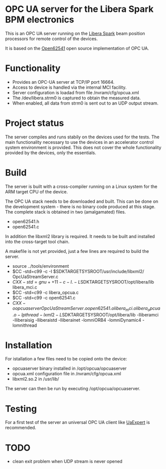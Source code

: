 OPC UA server for the Libera Spark BPM electronics
=================================================

This is an OPC UA server running on the
[Libera Spark](http://www.i-tech.si/accelerators-instrumentation/spark-el-hl/)
beam position processors for remote control of the devices.

It is based on the [Open62541](https://github.com/open62541/open62541/)
open source implementation of OPC UA.

Functionality
=============
- Provides an OPC-UA server at TCP/IP port 16664.
- Access to device is handled via the internal MCI facility.
- Server configuration is loadad from file /nvram/cfg/opcua.xml
- The /dev/libera.strm0 is captured to obtain the measured data.
- When enabled, all data from strm0 is sent out to an UDP output stream.

Project status
==============
The server compiles and runs stabily on the devices used for the tests.
The main functionality necessary to use the devices
in an accelerator control system environment is provided. This does not
cover the whole functionality provided by the devices, only the essentials.

Build
==============
The server is built with a cross-compiler running on a Linux system
for the ARM target CPU of the device.

The OPC UA stack needs to be downloaded and built. This can be done on
the development system - there is no binary code produced at this stage.
The complete stack is obtained in two (amalgamated) files.
- open62541.h
- open62541.c

In addition the libxml2 library is required. It needs to be built
and installed into the cross-target tool chain.

A makefile is not yet provided, just a few lines are required to build the server.
- source ../tools/environment
- $CC -std=c99 -c -I $SDKTARGETSYSROOT/usr/include/libxml2/ OpcUaStreamServer.c
- $CXX -std=gnu++11 -c -I. -L$SDKTARGETSYSROOT/opt/libera/lib libera_mci.c
- $CC -std=c99 -c libera_opcua.c
- $CC -std=c99 -c open62541.c
- $CXX -o opcuaserver OpcUaStreamServer.o open62541.o libera_mci.o libera_opcua.o -lpthread -lxml2
       -L$SDKTARGETSYSROOT/opt/libera/lib -lliberamci -lliberaisig -lliberaistd -lliberainet
       -lomniORB4 -lomniDynamic4 -lomnithread

Installation
============
For istallation a few files need to be copied onto the device:
- opcuaserver binary installed in /opt/opcua/opcuaserver
- opcua.xml configuration file in /nvram/cfg/opcua.xml
- libxml2.so.2 in /usr/lib/

The server can then be run by executing /opt/opcua/opcuaserver.

Testing
=======
For a first test of the server an universal OPC UA client like
[UaExpert](https://www.unified-automation.com/products/development-tools/uaexpert.html) is recommended.

TODO
====
- clean exit problem when UDP stream is never opened


